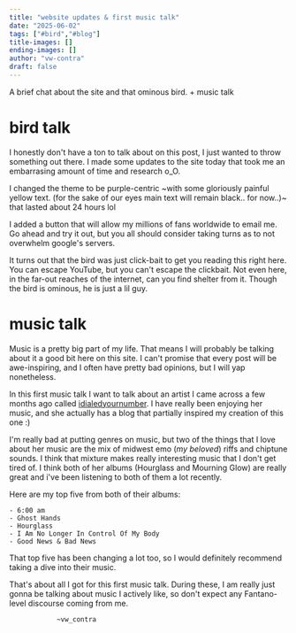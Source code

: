 ```yaml
---
title: "website updates & first music talk"
date: "2025-06-02"
tags: ["#bird","#blog"]
title-images: []
ending-images: []
author: "vw-contra"
draft: false
---
```

<!-- introduction -->

A brief chat about the site and that ominous bird. + music talk

<!--more-->

# bird talk

I honestly don't have a ton to talk about on this post, I just wanted to throw something out there. I made some updates to the site today that took me an embarrasing amount of time and research o_O. 

I changed the theme to be purple-centric ~with some gloriously painful yellow text. (for the sake of our eyes main text will remain black.. for now..)~ that lasted about 24 hours lol 

I added a button that will allow my millions of fans worldwide to email me. Go ahead and try it out, but you all should consider taking turns as to not overwhelm google's servers.

It turns out that the bird was just click-bait to get you reading this right here. You can escape YouTube, but you can't escape the clickbait. Not even here, in the far-out reaches of the internet, can you find shelter from it. Though the bird is ominous, he is just a lil guy. 
<!-- rest of the content -->

# music talk

Music is a pretty big part of my life. That means I will probably be talking about it a good bit here on this site. I can't promise that every post will be awe-inspiring, and I often have pretty bad opinions, but I will yap nonetheless. 

In this first music talk I want to talk about an artist I came across a few months ago called [idialedyournumber](https://idialedyournumber.com). I have really been enjoying her music, and she actually has a blog that partially inspired my creation of this one :) 

I'm really bad at putting genres on music, but two of the things that I love about her music are the mix of midwest emo (*my beloved*) riffs and chiptune sounds. I think that mixture makes really interesting music that I don't get tired of. I think both of her albums (Hourglass and Mourning Glow) are really great and i've been listening to both of them a lot recently. 

Here are my top five from both of their albums:  
  
    - 6:00 am  
    - Ghost Hands  
    - Hourglass  
    - I Am No Longer In Control Of My Body  
    - Good News & Bad News  
      
That top five has been changing a lot too, so I would definitely recommend taking a dive into their music.  

That's about all I got for this first music talk. During these, I am really just gonna be talking about music I actively like, so don't expect any Fantano-level discourse coming from me.  
  

                ~vw_contra

